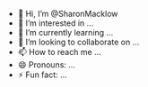 - 👋 Hi, I’m @SharonMacklow
- 👀 I’m interested in ...
- 🌱 I’m currently learning ...
- 💞️ I’m looking to collaborate on ...
- 📫 How to reach me ...
- 😄 Pronouns: ...
- ⚡ Fun fact: ...

<!---
SharonMacklow/SharonMacklow is a ✨ special ✨ repository because its `README.md` (this file) appears on your GitHub profile.
You can click the Preview link to take a look at your changes.
--->
